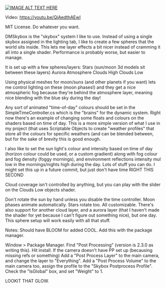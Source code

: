 [![IMAGE ALT TEXT HERE](https://i.imgur.com/cc22E3z.png)](https://www.youtube.com/watch?v=QjAedthAEwI)

Video: https://youtu.be/QjAedthAEwI

MIT License. Do whatever you want.

DMSkybox is the "skybox" system I like to use. Instead of using a single skybox assigned in the lighting tab, I like to create a few spheres that the world sits inside. This lets me layer effects a bit nicer instead of cramming it all into a single shader.  Performance is probably worse, but easier to manage.

It is set up with a few spheres/layers:
Stars
(sun/moon 3d models sit between these layers)
Aurora
Atmosphere
Clouds High
Clouds Low

Using physical meshes for moon/suns (and other planets if you want) lets me control lighting on these (moon phases!) and they get a nice atmospheric fog because they're behind the atmosphere layer, meaning nice blending with the blue sky during the day! 


Any sort of animated "time-of-day" colours should be set in the SimpleTimeController.cs which is the "brains" for the dynamic system. Right now there's an example of changing some floats and colours on the shaders based on time of day.  This is a more simple version of what I use in my project (that uses Scriptable Objects to create "weather profiles" that store all the colours for specific weathers (and can be blended between, but for the sake of brevity this is good enough.

I also like to set the sun light's colour and intensity based on time of day (horizon colour could be used, or a custom gradient) along with fog colour and fog density (foggy mornings), and environment reflections intensity mul low in the mornings/nights high during the day.  Lots of stuff you can do. I might set this up in a future commit, but just don't have time RIGHT THIS SECOND

Cloud coverage isn't controlled by anything, but you can play with the slider on the Clouds Low objects shader.

Don't rotate the sun by hand unless you disable the time controller.  Moon phases animate automatically. Stars rotate too.  All customizable. There's also support for another cloud layer, and a aurora layer (that I haven't made the shader for yet because I can't figure out something nice), but one day.  This sphere setup will work easily with all that stuff.

Notes:
Should have BLOOM for added COOL.  Add this with the package manager.

Window > Package Manager. Find "Post Processing" (version is 2.3.0 as writing this). Hit install. If the camera doesn't have PP set up (becausing missing refs or something) Add a "Post Process Layer" to the main camera, and change the layer to "Everything". Add a "Post Process Volume" to the main camera too, assign the profile to the "Skybox Postprocess Profile". Check the "IsGlobal" box, and set "Weight" to 1.

LOOKIT THAT GLOW.

